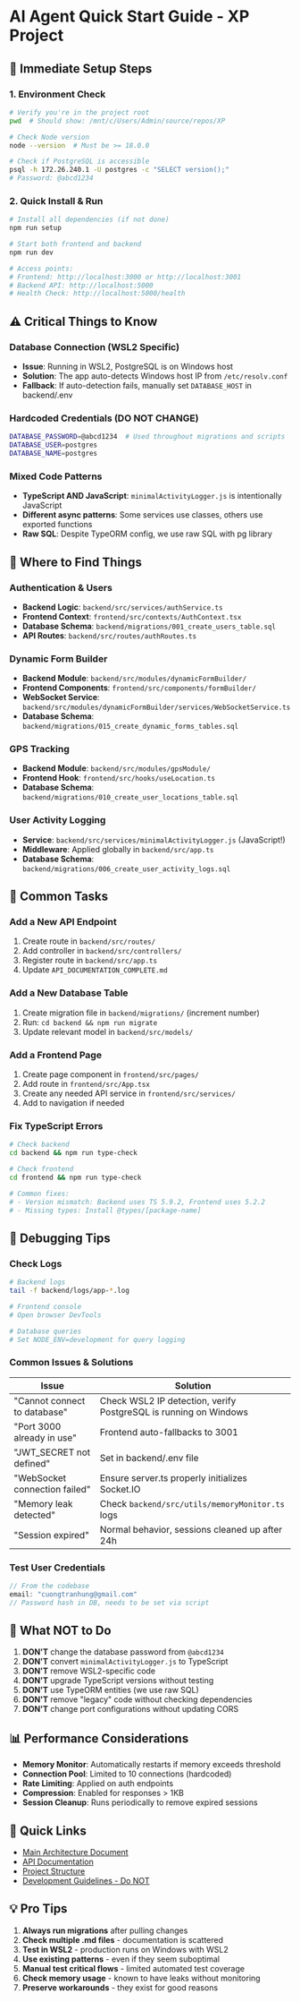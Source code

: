 # AI Agent Quick Start Guide - XP Project

## 🚀 Immediate Setup Steps

### 1. Environment Check
```bash
# Verify you're in the project root
pwd  # Should show: /mnt/c/Users/Admin/source/repos/XP

# Check Node version
node --version  # Must be >= 18.0.0

# Check if PostgreSQL is accessible
psql -h 172.26.240.1 -U postgres -c "SELECT version();"
# Password: @abcd1234
```

### 2. Quick Install & Run
```bash
# Install all dependencies (if not done)
npm run setup

# Start both frontend and backend
npm run dev

# Access points:
# Frontend: http://localhost:3000 or http://localhost:3001
# Backend API: http://localhost:5000
# Health Check: http://localhost:5000/health
```

## ⚠️ Critical Things to Know

### Database Connection (WSL2 Specific)
- **Issue**: Running in WSL2, PostgreSQL is on Windows host
- **Solution**: The app auto-detects Windows host IP from `/etc/resolv.conf`
- **Fallback**: If auto-detection fails, manually set `DATABASE_HOST` in backend/.env

### Hardcoded Credentials (DO NOT CHANGE)
```bash
DATABASE_PASSWORD=@abcd1234  # Used throughout migrations and scripts
DATABASE_USER=postgres
DATABASE_NAME=postgres
```

### Mixed Code Patterns
- **TypeScript AND JavaScript**: `minimalActivityLogger.js` is intentionally JavaScript
- **Different async patterns**: Some services use classes, others use exported functions
- **Raw SQL**: Despite TypeORM config, we use raw SQL with pg library

## 📂 Where to Find Things

### Authentication & Users
- **Backend Logic**: `backend/src/services/authService.ts`
- **Frontend Context**: `frontend/src/contexts/AuthContext.tsx`
- **Database Schema**: `backend/migrations/001_create_users_table.sql`
- **API Routes**: `backend/src/routes/authRoutes.ts`

### Dynamic Form Builder
- **Backend Module**: `backend/src/modules/dynamicFormBuilder/`
- **Frontend Components**: `frontend/src/components/formBuilder/`
- **WebSocket Service**: `backend/src/modules/dynamicFormBuilder/services/WebSocketService.ts`
- **Database Schema**: `backend/migrations/015_create_dynamic_forms_tables.sql`

### GPS Tracking
- **Backend Module**: `backend/src/modules/gpsModule/`
- **Frontend Hook**: `frontend/src/hooks/useLocation.ts`
- **Database Schema**: `backend/migrations/010_create_user_locations_table.sql`

### User Activity Logging
- **Service**: `backend/src/services/minimalActivityLogger.js` (JavaScript!)
- **Middleware**: Applied globally in `backend/src/app.ts`
- **Database Schema**: `backend/migrations/006_create_user_activity_logs.sql`

## 🔧 Common Tasks

### Add a New API Endpoint
1. Create route in `backend/src/routes/`
2. Add controller in `backend/src/controllers/`
3. Register route in `backend/src/app.ts`
4. Update `API_DOCUMENTATION_COMPLETE.md`

### Add a New Database Table
1. Create migration file in `backend/migrations/` (increment number)
2. Run: `cd backend && npm run migrate`
3. Update relevant model in `backend/src/models/`

### Add a Frontend Page
1. Create page component in `frontend/src/pages/`
2. Add route in `frontend/src/App.tsx`
3. Create any needed API service in `frontend/src/services/`
4. Add to navigation if needed

### Fix TypeScript Errors
```bash
# Check backend
cd backend && npm run type-check

# Check frontend  
cd frontend && npm run type-check

# Common fixes:
# - Version mismatch: Backend uses TS 5.9.2, Frontend uses 5.2.2
# - Missing types: Install @types/[package-name]
```

## 🐛 Debugging Tips

### Check Logs
```bash
# Backend logs
tail -f backend/logs/app-*.log

# Frontend console
# Open browser DevTools

# Database queries
# Set NODE_ENV=development for query logging
```

### Common Issues & Solutions

| Issue | Solution |
|-------|----------|
| "Cannot connect to database" | Check WSL2 IP detection, verify PostgreSQL is running on Windows |
| "Port 3000 already in use" | Frontend auto-fallbacks to 3001 |
| "JWT_SECRET not defined" | Set in backend/.env file |
| "WebSocket connection failed" | Ensure server.ts properly initializes Socket.IO |
| "Memory leak detected" | Check `backend/src/utils/memoryMonitor.ts` logs |
| "Session expired" | Normal behavior, sessions cleaned up after 24h |

### Test User Credentials
```javascript
// From the codebase
email: "cuongtranhung@gmail.com"
// Password hash in DB, needs to be set via script
```

## 🚫 What NOT to Do

1. **DON'T** change the database password from `@abcd1234`
2. **DON'T** convert `minimalActivityLogger.js` to TypeScript
3. **DON'T** remove WSL2-specific code
4. **DON'T** upgrade TypeScript versions without testing
5. **DON'T** use TypeORM entities (we use raw SQL)
6. **DON'T** remove "legacy" code without checking dependencies
7. **DON'T** change port configurations without updating CORS

## 📊 Performance Considerations

- **Memory Monitor**: Automatically restarts if memory exceeds threshold
- **Connection Pool**: Limited to 10 connections (hardcoded)
- **Rate Limiting**: Applied on auth endpoints
- **Compression**: Enabled for responses > 1KB
- **Session Cleanup**: Runs periodically to remove expired sessions

## 🔗 Quick Links

- [Main Architecture Document](./brownfield-architecture.md)
- [API Documentation](../API_DOCUMENTATION_COMPLETE.md)
- [Project Structure](../PROJECT_STRUCTURE.md)
- [Development Guidelines - Do NOT](../DEVELOPMENT_GUIDELINES_DO_NOT.md)

## 💡 Pro Tips

1. **Always run migrations** after pulling changes
2. **Check multiple .md files** - documentation is scattered
3. **Test in WSL2** - production runs on Windows with WSL2
4. **Use existing patterns** - even if they seem suboptimal
5. **Manual test critical flows** - limited automated test coverage
6. **Check memory usage** - known to have leaks without monitoring
7. **Preserve workarounds** - they exist for good reasons